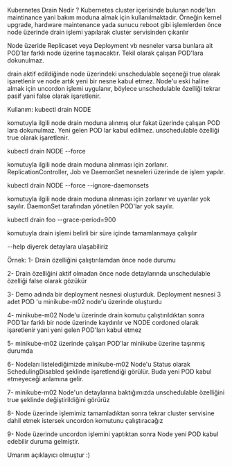 Kubernetes Drain
Nedir ?
Kubernetes cluster içerisinde bulunan node'ları maintinance yani bakım moduna almak için kullanılmaktadır. Örneğin kernel upgrade, hardware maintenance yada sunucu reboot gibi işlemlerden önce node üzerinde drain işlemi yapılarak cluster servisinden çıkarılır

Node üzeride Replicaset veya Deployment vb nesneler varsa bunlara ait POD'lar farklı node üzerine taşınacaktır. Tekil olarak çalışan POD'lara dokunulmaz. 

drain aktif edildiğinde node üzerindeki unschedulable seçeneği true olarak işaretlenir ve node artık yeni bir nesne kabul etmez. Node'u eski haline almak için uncordon işlemi uygulanır, böylece unschedulable özelliği tekrar pasif yani false olarak işaretlenir.



Kullanım:
kubectl drain NODE

komutuyla ilgili node drain moduna alınmış olur fakat üzerinde çalışan POD lara dokunulmaz. Yeni gelen POD lar kabul edilmez. unschedulable özelliği true olarak işaretlenir.

kubectl drain NODE --force

komutuyla ilgili node drain moduna alınması için zorlanır. ReplicationController, Job ve DaemonSet nesneleri üzerinde de işlem yapılır.

kubectl drain NODE --force --ignore-daemonsets

komutuyla ilgili node drain moduna alınması için zorlanır ve uyarılar yok sayılır. DaemonSet tarafından yönetilen POD'lar yok sayılır.

kubectl drain foo --grace-period=900

komutuyla drain işlemi belirli bir süre içinde tamamlanmaya çalışılır



--help diyerek detaylara ulaşabiliriz




Örnek:
1- Drain özelliğini çalıştırılamdan önce node durumu


2- Drain özelliğini aktif olmadan önce node detaylarında unschedulable özelliği false olarak gözükür


3- Demo adında bir deployment nesnesi oluşturduk. Deployment nesnesi 3 adet POD 'u minikube-m02 node'u üzerinde oluşturdu


4- minikube-m02 Node'u üzerinde drain komutu çalıştırıldıktan sonra POD'lar farklı bir node üzerinde kaydırılır ve NODE cordoned olarak işaretlenir yani yeni gelen POD'ları kabul etmez


5- minikube-m02 üzerinde çalışan POD'lar minikube üzerine taşınmış durumda


6- Nodeları listelediğimizde minikube-m02  Node'u Status olarak SchedulingDisabled şeklinde işaretlendiği görülür. Buda yeni POD kabul etmeyeceği anlamına gelir.


7- minikube-m02  Node'un detaylarına baktığımızda unschedulable özelliğini true şeklinde değiştirildiğini görürüz


8- Node üzerinde işlemimiz tamamladıktan sonra tekrar cluster servisine dahil etmek istersek uncordon komutunu çalıştıracağız


9- Node üzerinde uncordon işlemini yaptıktan sonra Node yeni POD kabul edebilir duruma gelmiştir.


Umarım açıklayıcı olmuştur :)